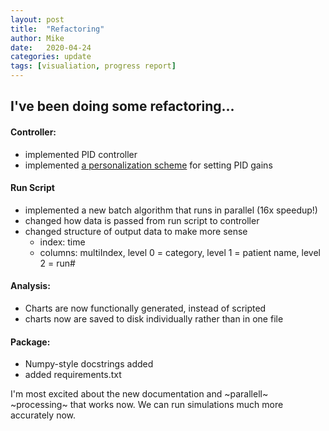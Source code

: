 ```yaml
---
layout: post
title:  "Refactoring"
author: Mike
date:   2020-04-24
categories: update
tags: [visualiation, progress report]
---
```

## I've been doing some refactoring...

#### Controller:
+ implemented PID controller
+ implemented [a personalization scheme](https://ieeexplore.ieee.org/document/6580276?section=abstract) for setting PID gains

#### Run Script
+ implemented a new batch algorithm that runs in parallel (16x speedup!)
+ changed how data is passed from run script to controller
+ changed structure of output data to make more sense
    + index: time
    + columns: multiIndex, level 0 = category, level 1 = patient name, level 2 = run#

#### Analysis:
+ Charts are now functionally generated, instead of scripted
+ charts now are saved to disk individually rather than in one file

#### Package:
+ Numpy-style docstrings added
+ added requirements.txt

I'm most excited about the new documentation and ~parallell~ ~processing~ that works now. We can run simulations much more accurately now.